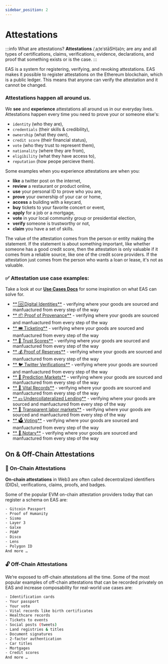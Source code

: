 ```yaml
---
sidebar_position: 2
---
```


# Attestations 

:::info What are attestations?
**Attestations** /ˌaˌteˈstāSH(ə)n; are any and all types of certifications, claims, verifications, evidence, declarations, and proof that something exists or is the case. 
:::

EAS is a system for registering, verifying, and revoking attestations. EAS makes it possible to register attestations on the Ethereum blockchain, which is a public ledger. This means that anyone can verify the attestation and it cannot be changed. 

### Attestations happen all around us.
We **see** and **experience** attestations all around us in our everyday lives. Attestations happen every time you need to prove your or someone else's:
- `identity` (who they are), 
- `credentials` (their skills & credibility), 
- `ownership` (what they own), 
- `credit score` (their financial status),
- `vote` (who they trust to represent them), 
- `nationality` (where they are from), 
- `eligibility` (what they have access to),
- `reputation` (how peope percieve them).

Some examples when you experience attestations are when you:
- **like** a twitter post on the internet,
- **review** a restaurant or product online, 
- **use** your personal ID to prove who you are,
- **prove** your ownership of your car or home,
- **access** a building with a keycard,
- **buy** tickets to your favorite concert or event,
- **apply** for a job or a mortgage,
- **vote** in your local community group or presidential election,
- **verify** someone is trustworthy or not,
- **claim** you have a set of skills.

The value of the attestation comes from the person or entity making the statement. If the statement is about something important, like whether someone has a good credit score, then the attestation is only valuable if it comes from a reliable source, like one of the credit score providers. If the attestation just comes from the person who wants a loan or lease, it's not as valuable.

### ✅ Attestation use case examples:
Take a look at our [**Use Cases Docs**](/docs/category/use-cases) for some inspiration on what EAS can solve for. 

- [** 🆔 Digital Identities**](/docs/category/use-cases) - verifying where your goods are sourced and manfuactured from every step of the way
- [** 📦 Proof of Provenance**](/docs/category/use-cases) - verifying where your goods are sourced and manfuactured from every step of the way
- [** 🎟️ Ticketing**](/docs/category/use-cases) - verifying where your goods are sourced and manfuactured from every step of the way
- [** 🤗 Trust Scores**](/docs/category/use-cases) - verifying where your goods are sourced and manfuactured from every step of the way
- [** 💰 Proof of Reserves**](/docs/category/use-cases) - verifying where your goods are sourced and manfuactured from every step of the way
- [** 🐦 Twitter Verifications**](/docs/category/use-cases) - verifying where your goods are sourced and manfuactured from every step of the way
- [** 🔮 Prediction Markets**](/docs/category/use-cases) - verifying where your goods are sourced and manfuactured from every step of the way
- [** 👶 Vital Records**](/docs/category/use-cases) - verifying where your goods are sourced and manfuactured from every step of the way
- [** 💵 Undercollateralized Lending**](/docs/category/use-cases) - verifying where your goods are sourced and manfuactured from every step of the way
- [** 🙌 Transparent labor markets**](/docs/category/use-cases) - verifying where your goods are sourced and manfuactured from every step of the way
- [** 🗳️ Voting**](/docs/category/use-cases) - verifying where your goods are sourced and manfuactured from every step of the way
- [** 📃 Notary**](/docs/category/use-cases) - verifying where your goods are sourced and manfuactured from every step of the way


## On & Off-Chain Attestations

### 🔗 On-Chain Attestations 

**On-chain attestations** in Web3 are often called decentralized identifiers (DIDs), verifications, claims, proofs, and badges. 

Some of the popular EVM on-chain attestation providers today that can register a schema on EAS are:
```bash
- Gitcoin Passport
- Proof of Humanity
- Sismo
- Layer 3
- Galxe
- POAP
- Disco
- Lens
- Polygon ID
And more …
```

### 🔓 Off-Chain Attestations 

We’re exposed to off-chain attestations all the time. Some of the most popular examples of off-chain attestations that can be recorded privately on EAS and increase composability for real-world use cases are:

```bash
- Identification cards
- Your passport
- Your vote
- Vital records like birth certificates
- Healthcare records
- Tickets to events
- Social posts (tweets)
- Land registries & titles
- Document signatures
- 2-factor authentication
- Car titles
- Mortgages
- Credit scores
And more …
```
